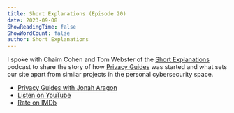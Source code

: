 ```yaml
---
title: Short Explanations (Episode 20)
date: 2023-09-08
ShowReadingTime: false
ShowWordCount: false
author: Short Explanations
---
```

I spoke with Chaim Cohen and Tom Webster of the [Short Explanations](https://www.shortexplanations.com/) podcast to share the story of how [Privacy Guides](https://www.privacyguides.org) was started and what sets our site apart from similar projects in the personal cybersecurity space.

- [Privacy Guides with Jonah Aragon](https://www.shortexplanations.com/security/2023-09-07-20-privacy-guides-with-jonah/)
- [Listen on YouTube](https://www.youtube.com/watch?v=WzYRhnjWlRQ)
- [Rate on IMDb](https://www.imdb.com/title/tt29137866/)
